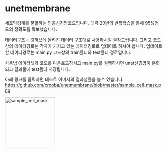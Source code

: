 # unetmembrane

세포막경계를 분할하는 인공신경망코드입니다.
대략 20번의 반복학습을 통해 95%정도의 정확도를 확보했습니다.

데이터구조는 깃허브에 올려진 데이터 구조대로 사용하시길 권장드립니다.
그리고 코드상의 데이터경로는 각자가 가지고 있는 데이터경로로 업데이트 하셔야 합니다.
업데이트 할 데이터경로는 main.py 코드상의 train폴더와 test폴더 경로입니다.

사용법
데이터셋과 코드를 다운로드하시고 main.py를 실행하시면 unet신경망이 훈련되고 결과물에 test폴더 저장됩니다.

아래 링크를 클릭하면 테스트 이미지의 결과샘플을 볼수 있습니다.
https://github.com/crooba/unetmembrane/blob/master/sample_cell_mask.png

<img width="160" alt="sample_cell_mask" src="https://user-images.githubusercontent.com/45910733/73260966-6c2bb300-420e-11ea-9e1a-1245a47afeab.png">

